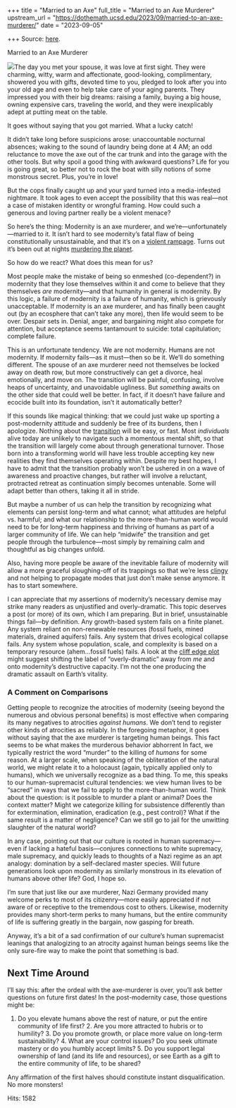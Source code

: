 +++
title = "Married to an Axe"
full_title = "Married to an Axe Murderer"
upstream_url = "https://dothemath.ucsd.edu/2023/09/married-to-an-axe-murderer/"
date = "2023-09-05"

+++
Source: [here](https://dothemath.ucsd.edu/2023/09/married-to-an-axe-murderer/).

Married to an Axe Murderer

[![](https://dothemath.ucsd.edu/wp-content/uploads/2023/09/axe-murderer-232x300.jpg)](https://dothemath.ucsd.edu/wp-content/uploads/2023/09/axe-murderer.jpg)The day you met your spouse, it was love at first sight. They were charming, witty, warm and affectionate, good-looking, complimentary, showered you with gifts, devoted time to you, pledged to look after you into your old age and even to help take care of your aging parents. They impressed you with their big dreams: raising a family, buying a big house, owning expensive cars, traveling the world, and they were inexplicably adept at putting meat on the table.

It goes without saying that you got married. What a lucky catch!

It didn’t take long before suspicions arose: unaccountable nocturnal absences; waking to the sound of laundry being done at 4 AM; an odd reluctance to move the axe out of the car trunk and into the garage with the other tools. But why spoil a good thing with awkward questions? Life for you is going great, so better not to rock the boat with silly notions of some monstrous secret. Plus, you’re in love!

But the cops finally caught up and your yard turned into a media-infested nightmare. It took ages to even accept the possibility that this was real—not a case of mistaken identity or wrongful framing. How could such a generous and loving partner really be a violent menace?

So here’s the thing: Modernity is an axe murderer, and we’re—unfortunately—married to it. It isn’t hard to see modernity’s fatal flaw of being constitutionally unsustainable, and that it’s on a [violent rampage](https://dothemath.ucsd.edu/2022/09/death-by-hockey-sticks/). Turns out it’s been out at nights [murdering the planet](https://dothemath.ucsd.edu/2023/08/ecological-cliff-edge/).

So how do we react? What does this mean for us?

Most people make the mistake of being so enmeshed (co-dependent?) in modernity that they lose themselves within it and come to believe that they themselves *are* modernity—and that humanity in general is modernity. By this logic, a failure of modernity is a failure of humanity, which is grievously unacceptable. If modernity is an axe murderer, and has finally been caught out (by an ecosphere that can’t take any more), then life would seem to be over. Despair sets in. Denial, anger, and bargaining might also compete for attention, but acceptance seems tantamount to suicide: total capitulation; complete failure.

This is an unfortunate tendency. We are not modernity. Humans are not modernity. If modernity fails—as it must—then so be it. We’ll do something different. The spouse of an axe murderer need not themselves be locked away on death row, but more constructively can get a divorce, heal emotionally, and move on. The transition will be painful, confusing, involve heaps of uncertainty, and unavoidable ugliness. But *something* awaits on the other side that could well be better. In fact, if it doesn’t have failure and ecocide built into its foundation, isn’t it automatically better?

If this sounds like magical thinking: that we could just wake up sporting a post-modernity attitude and suddenly be free of its burdens, then I apologize. Nothing about the [transition](https://dothemath.ucsd.edu/2023/08/learning-to-walk-again/) will be easy, or fast. Most *individuals* alive today are unlikely to navigate such a momentous mental shift, so that the transition will largely come about through generational turnover. Those born into a transforming world will have less trouble accepting key new realities they find themselves operating within. Despite my best hopes, I have to admit that the transition probably won’t be ushered in on a wave of awareness and proactive changes, but rather will involve a reluctant, protracted retreat as continuation simply becomes untenable. Some will adapt better than others, taking it all in stride.

But maybe a number of us can help the transition by recognizing what elements can persist long-term and what cannot; what attitudes are helpful vs. harmful; and what our relationship to the more-than-human world would need to be for long-term happiness and thriving of humans as part of a larger community of life. We can help “midwife” the transition and get people through the turbulence—most simply by remaining calm and thoughtful as big changes unfold.

Also, having more people be aware of the inevitable failure of modernity will allow a more graceful sloughing-off of its trappings so that we’re less [clingy](https://dothemath.ucsd.edu/2023/08/learning-to-walk-again/) and not helping to propagate modes that just don’t make sense anymore. It has to start somewhere.

I can appreciate that my assertions of modernity’s necessary demise may strike many readers as unjustified and overly-dramatic. This topic deserves a post (or more) of its own, which I am preparing. But in brief, unsustainable things fail—by definition. Any growth-based system fails on a finite planet. Any system reliant on non-renewable resources (fossil fuels, mined materials, drained aquifers) fails. Any system that drives ecological collapse fails. Any system whose population, scale, and complexity is based on a temporary resource (ahem…fossil fuels) fails. A look at the [cliff edge plot](https://dothemath.ucsd.edu/2023/08/ecological-cliff-edge/) might suggest shifting the label of “overly-dramatic” away from *me* and onto modernity’s destructive capacity. I’m not the one producing the dramatic assault on Earth’s vitality.

### A Comment on Comparisons

Getting people to recognize the atrocities of modernity (seeing beyond the numerous and obvious personal benefits) is most effective when comparing its many negatives to atrocities *against humans*. We don’t tend to register other kinds of atrocities as reliably. In the foregoing metaphor, it goes without saying that the axe murderer is targeting human beings. This fact seems to be what makes the murderous behavior abhorrent In fact, we typically restrict the word “murder” to the killing of *humans* for some reason. At a larger scale, when speaking of the obliteration of the natural world, we might relate it to a holocaust (again, typically applied only to humans), which we universally recognize as a bad thing. To me, this speaks to our human-supremacist cultural tendencies: we view human lives to be “sacred” in ways that we fail to apply to the more-than-human world. Think about the question: is it possible to murder a plant or animal? Does the context matter?
Might we categorize killing for subsistence differently than for extermination, elimination, eradication (e.g., pest control)? What if the same result is a matter of negligence? Can we still go to jail for the unwitting slaughter of the natural world?

In any case, pointing out that our culture is rooted in human supremacy—even if lacking a hateful basis—conjures connections to white supremacy, male supremacy, and quickly leads to thoughts of a Nazi regime as an apt analogy: domination by a self-declared master species. Will future generations look upon modernity as similarly monstrous in its elevation of humans above other life? God, I hope so.

I’m sure that just like our axe murderer, Nazi Germany provided many welcome perks to most of its citizenry—more easily appreciated if not aware of or receptive to the tremendous cost to others. Likewise, modernity provides many short-term perks to many humans, but the entire community of life is suffering greatly in the bargain, now gasping for breath.

Anyway, it’s a bit of a sad confirmation of our culture’s human supremacist leanings that analogizing to an atrocity against human beings seems like the only sure-fire way to make the point that something is bad.

## Next Time Around

I’ll say this: after the ordeal with the axe-murderer is over, you’ll ask better questions on future first dates! In the post-modernity case, those questions might be:

1.  Do you elevate humans above the rest of nature, or put the entire community of life first? 2.  Are you more attracted to hubris or to humility? 3.  Do you promote growth, or place more value on long-term sustainability? 4.  What are your control issues? Do you seek ultimate mastery or do you humbly accept limits? 5.  Do you support legal ownership of land (and its life and resources), or see Earth as a gift to the entire community of life, to be shared?

Any affirmation of the first halves should constitute instant disqualification. No more monsters!

Hits: 1582

[](https://www.addtoany.com/add_to/facebook?linkurl=https%3A%2F%2Fdothemath.ucsd.edu%2F2023%2F09%2Fmarried-to-an-axe-murderer%2F&linkname=Married%20to%20an%20Axe%20Murderer "Facebook")[](https://www.addtoany.com/add_to/twitter?linkurl=https%3A%2F%2Fdothemath.ucsd.edu%2F2023%2F09%2Fmarried-to-an-axe-murderer%2F&linkname=Married%20to%20an%20Axe%20Murderer "Twitter")[](https://www.addtoany.com/add_to/email?linkurl=https%3A%2F%2Fdothemath.ucsd.edu%2F2023%2F09%2Fmarried-to-an-axe-murderer%2F&linkname=Married%20to%20an%20Axe%20Murderer "Email")[](https://www.addtoany.com/share)
